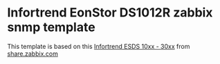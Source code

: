 # Infortrend EonStor DS1012R zabbix snmp template

This template is based on this [Infortrend ESDS 10xx - 30xx](https://share.zabbix.com/storage-devices/infortrend-esds-10xx-30xx)
from [share.zabbix.com](https://share.zabbix.com)